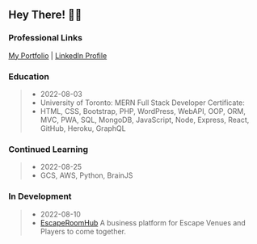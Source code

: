 ## Hey There! 🙋‍♂️ 
### Professional Links
[My Portfolio](https://dlittlefield81.github.io/reactportfolio/) | [LinkedIn Profile](https://www.linkedin.com/in/dennislittlefield/)

### Education
>- 2022-08-03 
>- University of Toronto: MERN Full Stack Developer Certificate: 
>- HTML, CSS, Bootstrap, PHP, WordPress, WebAPI, OOP, ORM, MVC, PWA, SQL, MongoDB, JavaScript, Node, Express, React, GitHub, Heroku, GraphQL
### Continued Learning
>- 2022-08-25
>- GCS, AWS, Python, BrainJS
### In Development
>- 2022-08-10
>- [EscapeRoomHub](https://github.com/DLittlefield81/EscapeRoomHub) A business platform for Escape Venues and Players to come together.
